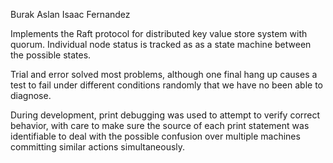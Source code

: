 Burak Aslan
Isaac Fernandez

Implements the Raft protocol for distributed key value store system with
quorum. Individual node status is tracked as as a state machine between the
possible states. 

Trial and error solved most problems, although one final hang up causes a test
to fail under different conditions randomly that we have no been able to diagnose.

During development, print debugging was used to attempt to verify correct
behavior, with care to make sure the source of each print statement was 
identifiable to deal with the possible confusion over multiple machines
committing similar actions simultaneously.


